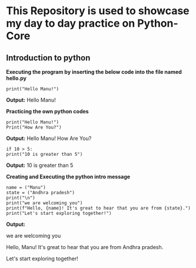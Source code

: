 # This Repository is used to showcase my day to day practice on Python-Core

## Introduction to python

**Executing the program by inserting the below code into the file named hello.py**
```
print("Hello Manu!")
```
**Output:** Hello Manu!

**Practicing the own python codes**
```
print("Hello Manu!")
Print("How Are You?")
```
**Output:** Hello Manu!
        How Are You?

```
if 10 > 5:
print("10 is greater than 5")
```
**Output:** 10 is greater than 5

**Creating and Executing the python intro message**
```
name = ("Manu")
state = ("Andhra pradesh")
print("\n")
print("we are welcoming you")
print(f"Hello, {name}! It's great to hear that you are from {state}.")
print("Let's start exploring together!")
```
**Output:**

we are welcoming you

Hello, Manu! It's great to hear that you are from Andhra pradesh.

Let's start exploring together!